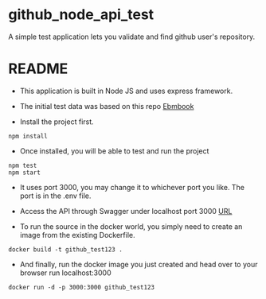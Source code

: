 # github_node_api_test
A simple test application lets you validate and find github user's repository. 

# README #

* This application is built in Node JS and uses express framework.   

* The initial test data was based on this repo [Ebmbook](https://api.github.com/users/ebmbook/repos)

* Install the project first.
```
npm install
```
* Once installed, you will be able to test and run the project 
```
npm test
npm start
```
* It uses port 3000, you may change it to whichever port you like.  The port is in the .env file.

* Access the API through Swagger under localhost port 3000 [URL](http://localhost:3000/api-docs/)

* To run the source in the docker world, you simply need to create an image from the existing Dockerfile.
 ```
docker build -t github_test123 .
```

* And finally, run the docker image you just created and head over to your browser run localhost:3000 
 ```
docker run -d -p 3000:3000 github_test123
```

